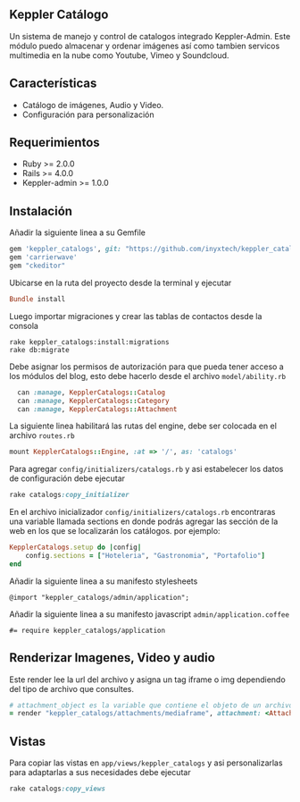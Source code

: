## Keppler Catálogo

Un sistema de manejo y control de catalogos integrado Keppler-Admin. Este módulo puedo almacenar y ordenar imágenes así como tambien servicos multimedia en la nube como Youtube, Vimeo y Soundcloud.

## Características


- Catálogo de imágenes, Audio y Video.
- Configuración para personalización

## Requerimientos

* Ruby >= 2.0.0
* Rails >= 4.0.0
* Keppler-admin >= 1.0.0

## Instalación

Añadir la siguiente linea a su Gemfile

```ruby
gem 'keppler_catalogs', git: "https://github.com/inyxtech/keppler_catalogs.git"
gem 'carrierwave'
gem "ckeditor"
```

Ubicarse en la ruta del proyecto desde la terminal y ejecutar

```ruby
Bundle install
```

Luego importar migraciones y crear las tablas de contactos desde la consola

```
rake keppler_catalogs:install:migrations 
rake db:migrate
```

Debe asignar los permisos de autorización para que pueda tener acceso a los módulos del blog, esto debe hacerlo desde el archivo `model/ability.rb`

```ruby
  can :manage, KepplerCatalogs::Catalog
  can :manage, KepplerCatalogs::Category
  can :manage, KepplerCatalogs::Attachment
```

La siguiente linea habilitará las rutas del engine, debe ser colocada en el archivo `routes.rb`

```ruby
mount KepplerCatalogs::Engine, :at => '/', as: 'catalogs'
```

Para agregar `config/initializers/catalogs.rb` y asi estabelecer los datos de configuración debe ejecutar

```ruby
rake catalogs:copy_initializer
```
En el archivo inicializador `config/initializers/catalogs.rb` encontraras una variable llamada sections en donde podrás agregar las sección de la web en los que se localizarán los catálogos. por ejemplo:

```ruby
KepplerCatalogs.setup do |config|
	config.sections = ["Hoteleria", "Gastronomia", "Portafolio"]
end
```

Añadir la siguiente linea a su manifesto stylesheets

```
@import "keppler_catalogs/admin/application";
```

Añadir la siguiente linea a su manifesto javascript `admin/application.coffee`

```
#= require keppler_catalogs/application
```

## Renderizar Imagenes, Video y audio

Este render lee la url del archivo y asigna un tag iframe o img dependiendo del tipo de archivo que consultes.

```ruby
# attachment_object es la variable que contiene el objeto de un archivo
= render "keppler_catalogs/attachments/mediaframe", attachment: <Attachment_object>, style:"<css_config>"
```

## Vistas

Para copiar las vistas en `app/views/keppler_catalogs` y asi personalizarlas para adaptarlas a sus necesidades debe ejecutar

```ruby
rake catalogs:copy_views
```

